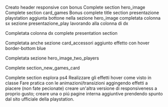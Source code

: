 Creato header responsive
con bonus
Complete section hero_image
Complete section card_games
Bonus
complete title section presentazione playstation
aggiunta bottone nella sezione hero_image
completata colonna sx sezione presentazione_play
lavorando alla colonna di dx

Completata colonna dx
complete presentation section

Completata anche sezione card_accessori aggiunto effetto con hover border-bottom blue

Completata sezione hero_image_two_players 


Complete section_new_games_card

Complete section esplora ps4 
    <!-- Completare il funzionamento della navbar principale (usando o no un componente a seconda della classe); -->
    Realizzare gli effetti hover come visto in classe
    Fare pratica con le animazioni/transizioni aggingendo effetti a piacere (non fate pecionate)
    creare un'altra versione di responsiveness a proprio gusto;
    creare una o piú pagine interna aggiuntive prendendo spunto dal sito ufficiale della playstation.
